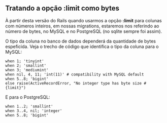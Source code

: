 ## Tratando a opção :limit como bytes

À partir desta versão do Rails quando usarmos a opção **:limit** para colunas com números inteiros, em nossas migrations, estaremos nos referindo ao número de bytes, no MySQL e no PostgreSQL (no sqlite sempre foi assim).

O tipo da coluna no banco de dados dependerá da quantidade de bytes espeficida. Veja o trecho de código que identifica o tipo da coluna para o MySQL:

	when 1; 'tinyint'
	when 2; 'smallint'
	when 3; 'mediumint'
	when nil, 4, 11; 'int(11)' # compatibility with MySQL default
	when 5..8; 'bigint'
	else raise(ActiveRecordError, "No integer type has byte size #{limit}")

E para o PostgreSQL:

	when 1..2; 'smallint'
	when 3..4, nil; 'integer'
	when 5..8; 'bigint'
